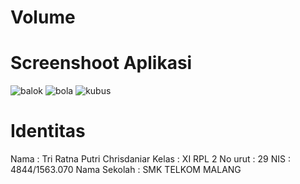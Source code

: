 # Volume
# Screenshoot Aplikasi
![balok](https://cloud.githubusercontent.com/assets/22118129/20253068/781058d2-aa5a-11e6-8e5d-ac9b744cb20f.JPG)
![bola](https://cloud.githubusercontent.com/assets/22118129/20253066/779c23c2-aa5a-11e6-91d9-2e88d85757a9.JPG)
![kubus](https://cloud.githubusercontent.com/assets/22118129/20253067/77d865bc-aa5a-11e6-90a1-5b80411bacd3.JPG)
# Identitas
Nama : Tri Ratna Putri Chrisdaniar 
Kelas : XI RPL 2 
No urut : 29 
NIS : 4844/1563.070 
Nama Sekolah : SMK TELKOM MALANG 
